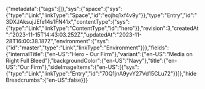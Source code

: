 {"metadata":{"tags":[]},"sys":{"space":{"sys":{"type":"Link","linkType":"Space","id":"eojhq1xf4v9y"}},"type":"Entry","id":"3DXJAksujJEfe14s1FN41x","contentType":{"sys":{"type":"Link","linkType":"ContentType","id":"hero"}},"revision":3,"createdAt":"2023-11-15T14:43:03.252Z","updatedAt":"2023-11-28T16:00:38.187Z","environment":{"sys":{"id":"master","type":"Link","linkType":"Environment"}}},"fields":{"internalTitle":{"en-US":"Hero - Our Firm"},"variant":{"en-US":"Media on Right Full Bleed"},"backgroundColor":{"en-US":"Navy"},"title":{"en-US":"Our Firm"},"sideImageItems":{"en-US":[{"sys":{"type":"Link","linkType":"Entry","id":"70Q1jnA9yvY27Vd15CLu72"}}]},"hideBreadcrumbs":{"en-US":false}}}